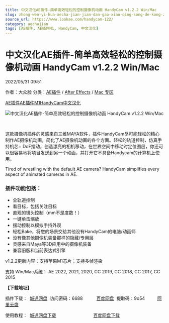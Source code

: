 ```yaml
---
title: 中文汉化AE插件-简单高效轻松的控制摄像机动画 HandyCam v1.2.2 Win/Mac
slug: zhong-wen-yi-hua-aecha-jian-jian-dan-gao-xiao-qing-song-de-kong-zhi-she-xiang-ji-dong-hua-handycam-v1-2-2-win-mac
source_url: https://www.lookae.com/handycam-122/
category: aechajian
tags: [AE插件, AE插件M1, HandyCam, 中文汉化]
---
```

# 中文汉化AE插件-简单高效轻松的控制摄像机动画 HandyCam v1.2.2 Win/Mac

2022/05/31 09:51

作者：大众脸
分类：[AE插件](https://www.lookae.com/after-effects/aechajian/) / [After Effects](https://www.lookae.com/after-effects/) / [Mac 专区](https://www.lookae.com/mac-osx/)

[AE插件](https://www.lookae.com/tag/ae%e6%8f%92%e4%bb%b6/)[AE插件M1](https://www.lookae.com/tag/aem1/)[HandyCam](https://www.lookae.com/tag/handycam/)[中文汉化](https://www.lookae.com/tag/%e4%b8%ad%e6%96%87%e6%b1%89%e5%8c%96/)

![中文汉化AE插件-简单高效轻松的控制摄像机动画 HandyCam v1.2.2 Win/Mac](https://www.lookae.com/wp-content/uploads/2019/07/HandyCam.jpg "中文汉化AE插件-简单高效轻松的控制摄像机动画 HandyCam v1.2.2 Win/Mac-LookAE.com")

﻿

这款摄像机插件的灵感来自三维MAYA软件，插件HandyCam尽可能轻松的精心制作AE摄像机动画，简化了AE摄像机动画的各个方面。轻松的轨道控制，仿真手持机芯+ DoF摆动，创造漂亮的相机移动，在世界空间中移动时定位图层，你还可以很容易地将项目发送到另一个动画，并打开它不具备Handycam的计算机上使用。

Tired of wrestling with the default AE camera? HandyCam simplifies every aspect of animated cameras in AE.

### 插件功能包括：

* 全轨道控制
* 看目标，包括关注目标
* 直观的镜头控制（mm不是度数！）
* 一键单击缩放
* 摆动控制以模拟手持外观
* 轻松Bake，将您的场景交给其他没有HandyCam的电脑/动画师
* 没有像其他摄像机装备那样的隐藏/专用层
* 灵感来自Maya等3D应用中的摄像机装备
* 兼容旧版和当前表达式引擎

v1.2.2更新内容：支持苹果M1芯片；支持多帧渲染

支持 Win/Mac系统： AE 2022, 2021, 2020, CC 2019, CC 2018, CC 2017, CC 2015

**【下载地址】**

插件下载：  [城通网盘](https://url70.ctfile.com/f/2827370-586517237-40d7be?p=4431)  访问密码：6688           [百度网盘](https://pan.baidu.com/s/1lgWCmevuf14cwbVD9fnRpg?pwd=9o54)  提取码：9o54          [阿里云盘](https://www.aliyundrive.com/s/82LrUArEcxw)

使用教程：  [城通网盘下载](https://tc5.us/file/680462-404002971)                              [百度网盘下载](https://pan.baidu.com/s/13Fa7R7KEA2zSdry7bfhntQ)
